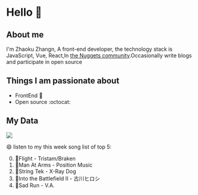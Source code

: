 # Hello 👋

## About me

I'm Zhaoku Zhangn, A front-end developer, the technology stack is JavaScript, Vue, React,In [the Nuggets community](https://juejin.cn/user/2999123452110574).Occasionally write blogs and participate in open source 

## Things I am passionate about

- FrontEnd :robot:
- Open source :octocat:

## My Data
<img src="https://github-readme-stats.vercel.app/api/top-langs/?username=Husky-Yellow" />

😄 listen to my this week song list of top 5:

0. 🌈Flight - Tristam/Braken
1. 🌈Man At Arms - Position Music
2. 🌈String Tek - X-Ray Dog
3. 🌈Into the Battlefield II - 古川ヒロシ
4. 🌈Sad Run - V.A.

